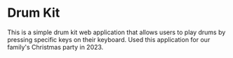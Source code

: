 # Drum Kit

This is a simple drum kit web application that allows users to play drums by pressing specific keys on their keyboard.
Used this application for our family's Christmas party in 2023.
